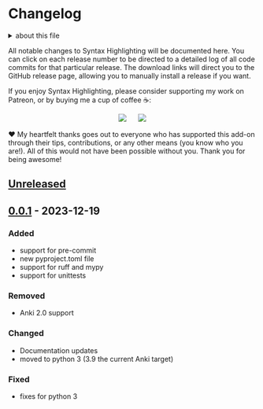 # Changelog

<details>
<summary>about this file</summary>
> The format of this file is based on [Keep a Changelog](https://keepachangelog.com/en/1.0.0/), and this project adheres to [Semantic Versioning](https://semver.org/spec/v2.0.0.html).
</details>

All notable changes to Syntax Highlighting will be documented here. You can click on each release number to be directed to a detailed log of all code commits for that particular release. The download links will direct you to the GitHub release page, allowing you to manually install a release if you want.

If you enjoy Syntax Highlighting, please consider supporting my work on Patreon, or by buying me a cup of coffee :coffee::

<p align="center">
<a href="https://www.patreon.com/glutanimate" rel="nofollow" title="Support me on Patreon 😄"><img src="https://glutanimate.com/logos/patreon_button.svg"></a>      <a href="https://ko-fi.com/X8X0L4YV" rel="nofollow" title="Buy me a coffee 😊"><img src="https://glutanimate.com/logos/kofi_button.svg"></a>
</p>

:heart: My heartfelt thanks goes out to everyone who has supported this add-on through their tips, contributions, or any other means (you know who you are!). All of this would not have been possible without you. Thank you for being awesome!


## [Unreleased]
## [0.0.1] - 2023-12-19

### Added

- support for pre-commit
- new pyproject.toml file
- support for ruff and mypy
- support for unittests

### Removed

- Anki 2.0 support

### Changed

- Documentation updates
- moved to python 3 (3.9 the current Anki target)

### Fixed

- fixes for python 3


[Unreleased]: https://github.com/cav71/syntax-highlighting-ng/compare/v0.0.1...HEAD
[0.0.1]: https://github.com/cav71/syntax-highlighting-ng/compare/v0.0.0-beta...v0.0.1

